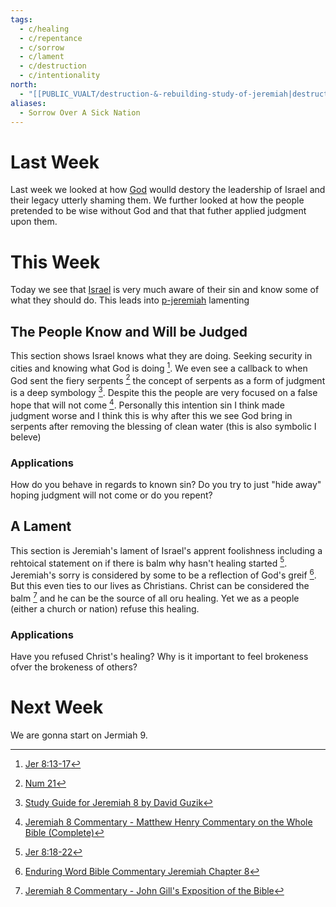 ```yaml
---
tags:
  - c/healing
  - c/repentance
  - c/sorrow
  - c/lament
  - c/destruction
  - c/intentionality
north:
  - "[[PUBLIC_VUALT/destruction-&-rebuilding-study-of-jeremiah|destruction-&-rebuilding-study-of-jeremiah]]"
aliases:
  - Sorrow Over A Sick Nation
---
```

# Last Week
Last week we looked at how [God](God.md) woulld destory the leadership of Israel and their legacy utterly shaming them. We further looked at how the people pretended to be wise without God and that that futher applied judgment upon them.
# This Week
[^guzik]: [Study Guide for Jeremiah 8 by David Guzik](https://www.blueletterbible.org/comm/guzik_david/study-guide/jeremiah/jeremiah-8.cfm)
[^garner-howes]: [Jeremiah 8 - Garner-Howes Baptist Commentary - Bible Commentaries - StudyLight.org](https://www.studylight.org/commentaries/eng/ghb/jeremiah-8.html)
[^matthew-pool]: [Jeremiah 8 Matthew Poole's Commentary](https://biblehub.com/commentaries/poole/jeremiah/8.htm)
[^ellicott]: [Jeremiah 8 Ellicott's Commentary for English Readers](https://biblehub.com/commentaries/ellicott/jeremiah/8.htm)
[^john-gill]: [Jeremiah 8 Commentary - John Gill's Exposition of the Bible](https://www.biblestudytools.com/commentaries/gills-exposition-of-the-bible/jeremiah-8/)
[^matthew-henry]: [Jeremiah 8 Commentary - Matthew Henry Commentary on the Whole Bible (Complete)](https://www.biblestudytools.com/commentaries/matthew-henry-complete/jeremiah/8.html)
[^enduring-word]: [Enduring Word Bible Commentary Jeremiah Chapter 8](https://enduringword.com/bible-commentary/jeremiah-8/)
[^m1]: [Jer 8:13-17](Jer%208.md)
[^m2]: [Jer 8:18-22](Jer%208.md)


Today we see that [Israel](../p-nation-of-israel.md) is very much aware of their sin and know some of what they should do. This leads into [p-jeremiah](../p-jeremiah.md) lamenting
## The People Know and Will be Judged
This section shows Israel knows what they are doing. Seeking security in cities and knowing what God is doing [^m1]. We even see a callback to when God sent the fiery serpents [^b1] the concept of serpents as a form of judgment is a deep symbology [^guzik]. Despite this the people are very focused on a false hope that will not come [^matthew-henry]. Personally this intention sin I think made judgment worse and I think this is why after this we see God bring in serpents after removing the blessing of clean water (this is also symbolic I beleve)


[^b1]: [Num 21](Num%2021.md)

### Applications
How do you behave in regards to known sin? Do you try to just "hide away" hoping judgment will not come or do you repent?

## A Lament
This section is Jeremiah's lament of Israel's apprent foolishness including a rehtoical statement on if there is balm why hasn't healing started [^m2]. Jeremiah's sorry is considered by some to be a reflection of God's greif [^enduring-word]. But this even ties to our lives as Christians. Christ can be considered the balm [^john-gill] and he can be the source of all oru healing. Yet we as a people (either a church or nation) refuse this healing.

### Applications
Have you refused Christ's healing?
Why is it important to feel brokeness ofver the brokeness of others?

# Next Week
We are gonna start on Jermiah 9.


